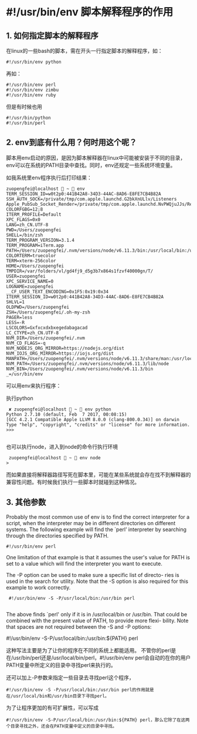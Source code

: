 #  #!/usr/bin/env 脚本解释程序的作用


## 1. 如何指定脚本的解释程序

在linux的一些bash的脚本，需在开头一行指定脚本的解释程序，如：


```
#!/usr/bin/env python

```

再如：

```
#!/usr/bin/env perl 
#!/usr/bin/env zimbu 
#!/usr/bin/env ruby 

```

但是有时候也用

```
#!/usr/bin/python 
#!/usr/bin/perl 

```

## 2. env到底有什么用？何时用这个呢？ 

脚本用env启动的原因，是因为脚本解释器在linux中可能被安装于不同的目录，env可以在系统的PATH目录中查找。同时，env还规定一些系统环境变量。 


如我系统里env程序执行后打印结果：

```
zuopengfei@localhost  ~  env
TERM_SESSION_ID=w0t2p0:441B42A8-34D3-44AC-8AD6-E8FE7CB4B82A
SSH_AUTH_SOCK=/private/tmp/com.apple.launchd.G2bkXnULlv/Listeners
Apple_PubSub_Socket_Render=/private/tmp/com.apple.launchd.NvPWQjuJJs/Render
COLORFGBG=12;8
ITERM_PROFILE=Default
XPC_FLAGS=0x0
LANG=zh_CN.UTF-8
PWD=/Users/zuopengfei
SHELL=/bin/zsh
TERM_PROGRAM_VERSION=3.1.4
TERM_PROGRAM=iTerm.app
PATH=/Users/zuopengfei/.nvm/versions/node/v6.11.3/bin:/usr/local/bin:/usr/bin:/bin:/usr/sbin:/sbin
COLORTERM=truecolor
TERM=xterm-256color
HOME=/Users/zuopengfei
TMPDIR=/var/folders/vl/gd4fj9_d5g3b7x864s1fzvf40000gn/T/
USER=zuopengfei
XPC_SERVICE_NAME=0
LOGNAME=zuopengfei
__CF_USER_TEXT_ENCODING=0x1F5:0x19:0x34
ITERM_SESSION_ID=w0t2p0:441B42A8-34D3-44AC-8AD6-E8FE7CB4B82A
SHLVL=1
OLDPWD=/Users/zuopengfei
ZSH=/Users/zuopengfei/.oh-my-zsh
PAGER=less
LESS=-R
LSCOLORS=Gxfxcxdxbxegedabagacad
LC_CTYPE=zh_CN.UTF-8
NVM_DIR=/Users/zuopengfei/.nvm
NVM_CD_FLAGS=-q
NVM_NODEJS_ORG_MIRROR=https://nodejs.org/dist
NVM_IOJS_ORG_MIRROR=https://iojs.org/dist
MANPATH=/Users/zuopengfei/.nvm/versions/node/v6.11.3/share/man:/usr/local/share/man:/usr/share/man:/Applications/Xcode.app/Contents/Developer/Platforms/MacOSX.platform/Developer/SDKs/MacOSX10.13.sdk/usr/share/man:/Applications/Xcode.app/Contents/Developer/usr/share/man:/Applications/Xcode.app/Contents/Developer/Toolchains/XcodeDefault.xctoolchain/usr/share/man
NVM_PATH=/Users/zuopengfei/.nvm/versions/node/v6.11.3/lib/node
NVM_BIN=/Users/zuopengfei/.nvm/versions/node/v6.11.3/bin
_=/usr/bin/env
```

可以用env来执行程序：

执行python

```
 ✘ zuopengfei@localhost  ~  env python
Python 2.7.10 (default, Feb  7 2017, 00:08:15)
[GCC 4.2.1 Compatible Apple LLVM 8.0.0 (clang-800.0.34)] on darwin
Type "help", "copyright", "credits" or "license" for more information.
>>>
 
```

也可以执行node，进入到node的命令行执行环境

```
 zuopengfei@localhost  ~  env node
>

```

而如果直接将解释器路径写死在脚本里，可能在某些系统就会存在找不到解释器的兼容性问题。有时候我们执行一些脚本时就碰到这种情况。


## 3. 其他参数

Probably the most common use of env is to find the correct interpreter 
for a script, when the interpreter may be in different directories on 
different systems. The following example will find the `perl’ interpreter by searching through the directories specified by PATH.


```
#!/usr/bin/env perl 

```


One limitation of that example is that it assumes the user's value for 
 PATH is set to a value which will find the interpreter you want to execute.  
 
 The -P option can be used to make sure a specific list of directo- 
 ries is used in the search for utility.  Note that the -S option is also 
 required for this example to work correctly. 
 
 
 ```
  #!/usr/bin/env -S -P/usr/local/bin:/usr/bin perl 
  
 ```
 
 The above finds `perl' only if it is in /usr/local/bin or /usr/bin.  That 
 could be combined with the present value of PATH, to provide more flexi- 
 bility.  Note that spaces are not required between the -S and -P options: 

 #!/usr/bin/env -S-P/usr/local/bin:/usr/bin:${PATH} perl 
 
 
这种写法主要是为了让你的程序在不同的系统上都能适用。 
不管你的perl是在/usr/bin/perl还是/usr/local/bin/perl，#!/usr/bin/env perl会自动的在你的用户PATH变量中所定义的目录中寻找perl来执行的。

还可以加上-P参数来指定一些目录去寻找perl这个程序，


```
#!/usr/bin/env -S -P/usr/local/bin:/usr/bin perl的作用就是在/usr/local/bin和/usr/bin目录下寻找perl。 
```
为了让程序更加的有可扩展性，可以写成

```
#!/usr/bin/env -S-P/usr/local/bin:/usr/bin:${PATH} perl，那么它除了在这两个目录寻找之外，还会在PATH变量中定义的目录中寻找。
```
 
 
